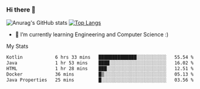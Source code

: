 ### Hi there 👋

![Anurag's GitHub stats](https://github-readme-stats.vercel.app/api?username=MatteoIorio11&show_icons=true&theme=dark) 
[![Top Langs](https://github-readme-stats.vercel.app/api/top-langs/?username=MatteoIorio11&theme=dark)](https://github.com/MatteoIorio11/github-readme-stats)

- 🌱 I’m currently learning Engineering and Computer Science :)

<!--
**MatteoIorio11/MatteoIorio11** is a ✨ _special_ ✨ repository because its `README.md` (this file) appears on your GitHub profile.

Here are some ideas to get you started:

- 🔭 I’m currently working on ...
- 🌱 I’m currently learning ...
- 👯 I’m looking to collaborate on ...
- 🤔 I’m looking for help with ...
- 💬 Ask me about ...
- 📫 How to reach me: ...
- 😄 Pronouns: ...
- ⚡ Fun fact: ...
-->
My Stats
<!--START_SECTION:waka-->

```txt
Kotlin            6 hrs 33 mins   ██████████████░░░░░░░░░░░   55.54 %
Java              1 hr 53 mins    ████░░░░░░░░░░░░░░░░░░░░░   16.02 %
HTML              1 hr 28 mins    ███░░░░░░░░░░░░░░░░░░░░░░   12.51 %
Docker            36 mins         █▒░░░░░░░░░░░░░░░░░░░░░░░   05.13 %
Java Properties   25 mins         █░░░░░░░░░░░░░░░░░░░░░░░░   03.56 %
```

<!--END_SECTION:waka-->
